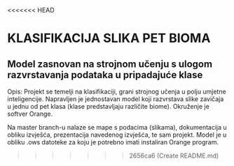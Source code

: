 <<<<<<< HEAD
# KLASIFIKACIJA SLIKA PET BIOMA
## Model zasnovan na strojnom učenju s ulogom razvrstavanja podataka u pripadajuće klase

Opis: Projekt se temelji na klasifikaciji, grani strojnog učenja u polju umjetne inteligencije.
Napravljen je jednostavan model koji razvrstava slike zavičaja u jednu od pet klasa (klase predstavljaju različite biome).
Okruženje je softver Orange.

Na master branch-u nalaze se mape s podacima (slikama), dokumentacija u obliku izvješća, prezentacija navedenog izvješća, te sam projekt. Model je u obliku .ows datoteke za koju je potrebno imati instaliran Orange program.
>>>>>>> 2656ca6 (Create README.md)
